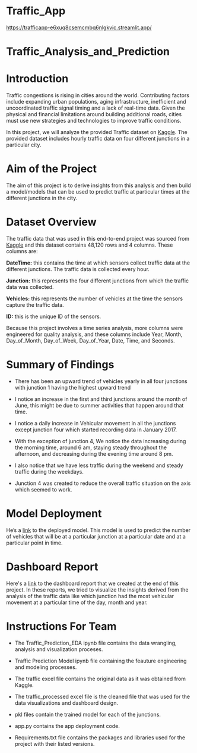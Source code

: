 # Traffic_App
https://trafficapp-e6xuq8csemcmbq6nlgkvic.streamlit.app/
# Traffic_Analysis_and_Prediction

# Introduction

Traffic congestions is rising in cities around the world. Contributing factors include expanding urban populations, aging infrastructure, inefficient and uncoordinated traffic signal timing and a lack of real-time data. Given the physical and financial limitations around building additional roads, cities must use new strategies and technologies to improve traffic conditions.

In this project, we will analyze the provided Traffic dataset on [Kaggle](https://www.kaggle.com/datasets/fedesoriano/traffic-prediction-dataset). The provided dataset includes hourly traffic data on four different junctions in a particular city.


# Aim of the Project

The aim of this project is to derive insights from this analysis and then build a model/models that can be used to predict traffic at particular times at the different junctions in the city.


# Dataset Overview

The traffic data that was used in this end-to-end project was sourced from [Kaggle](https://www.kaggle.com/datasets/fedesoriano/traffic-prediction-dataset) and this dataset contains 48,120 rows and 4 columns. These columns are:

**DateTime:** this contains the time at which sensors collect traffic data at the different junctions. The traffic data is collected every hour.

**Junction:** this represents the four different junctions from which the traffic data was collected.

**Vehicles:** this represents the number of vehicles at the time the sensors capture the traffic data.

**ID:** this is the unique ID of the sensors.

Because this project involves a time series analysis, more columns were engineered for quality analysis, and these columns include Year, Month, Day_of_Month, Day_of_Week, Day_of_Year, Date, Time, and Seconds.


# Summary of Findings

 - There has been an upward trend of vehicles yearly in all four junctions with junction 1 having the highest upward trend
 
 - I notice an increase in the first and third junctions around the month of June, this might be due to summer activities that happen around that time.
 
 - I notice a daily increase in Vehicular movement in all the junctions except junction four which started recording data in January 2017.
 
 - With the exception of junction 4, We notice the data increasing during the morning time, around 6 am, staying steady throughout the afternoon, and decreasing during the evening time around 8 pm.
 
 - I also notice that we have less traffic during the weekend and steady traffic during the weekdays.

 - Junction 4 was created to reduce the overall traffic situation on the axis which seemed to work.



# Model Deployment

He’s a [link](https://team-scipy-traffic-predictor-ap.streamlitapp.com/) to the deployed model. This model is used to predict the number of vehicles that will be at a particular junction at a particular date and at a particular point in time.


# Dashboard Report

Here's a [link](https://bit.ly/Traffic-Data-Analysis-Dashboard-by-Team-SciPy) to the dashboard report that we created at the end of this project. In these reports, we tried to visualize the insights derived from the analysis of the traffic data like which junction had the most vehicular movement at a particular time of the day, month and year.


# Instructions For Team

 - The Traffic_Prediction_EDA ipynb file contains the data wrangling, analysis and visualization proceses.
 
 - Traffic Prediction Model ipynb file containing the feauture engineering and modeling processes.
  
 - The traffic excel file contains the original data as it was obtained from Kaggle.
 
 - The traffic_processed excel file is the cleaned file that was used for the data visualizations and dashboard design.
  
 - pkl files contain the trained model for each of the junctions.
 
 - app.py contains the app deployment code.
 
 - Requirements.txt file contains the packages and libraries used for the project with their listed versions.
 
